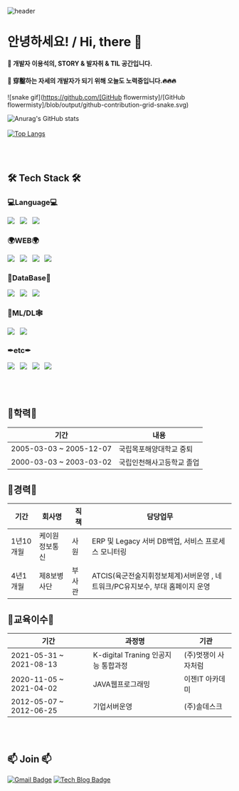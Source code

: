![header](https://capsule-render.vercel.app/api?type=waving&color=810000&text=YongSuk-Lee:%20&height=300&fontSize=50&animation=twinkling&fontColor=D5D5D5&fontAlign=20)
# 안녕하세요! / Hi, there  👋
#### 🌱 개발자 이용석의, STORY & 발자취 & TIL 공간입니다.
#### 🌱 穿鑿하는 자세의 개발자가 되기 위해 오늘도 노력중입니다.🔥🔥🔥 
![snake gif](https://github.com/[GitHub flowermisty]/[GitHub flowermisty]/blob/output/github-contribution-grid-snake.svg)

![Anurag's GitHub stats](https://github-readme-stats.vercel.app/api?username=flowermisty&show_icons=true&theme=dark)<br/><br/>
[![Top Langs](https://github-readme-stats.vercel.app/api/top-langs/?username=flowermisty&langs_count=10&layout=compact&theme=dark)](https://github.com/flowermisty/flowermisty)




<br/><br/><h2 align="left">🛠 Tech Stack 🛠</b></h2>
<h3 align="left">💻Language💻</b></h3>
<p align="left">
<img src="https://img.shields.io/badge/JAVA-FF0000?style=for-the-badge&logo=JAVA&logoColor=white"/></a> &nbsp
<img src="https://img.shields.io/badge/JavaScript-F7DF1E?style=for-the-badge&logo=JavaScript&logoColor=white"/></a> &nbsp
<img src="https://img.shields.io/badge/Python-1572B6?style=for-the-badge&logo=Python&logoColor=EDA900"/></a> &nbsp
</p>

<h3 align="left">🌍WEB🌍</b></h3>
<p align="left">
<img src="https://img.shields.io/badge/Spring-75BC00?style=for-the-badge&logo=Spring&logoColor=white"/></a> &nbsp
<img src="https://img.shields.io/badge/Django-10620A?style=for-the-badge&logo=Django&logoColor=white"/></a> &nbsp
<img src="https://img.shields.io/badge/HTML5-FF5E00?style=for-the-badge&logo=HTML5&logoColor=white"/></a> &nbsp
<img src="https://img.shields.io/badge/CSS3-0054FF?style=for-the-badge&logo=CSS3&logoColor=black"/></a> &nbsp
</p>

<h3 align="left">📰DataBase📰</b></h3>
<p align="left">
<img src="https://img.shields.io/badge/ORACLE-FF0000?style=for-the-badge&logo=ORACLE&logoColor=white"/></a> &nbsp 
<img src="https://img.shields.io/badge/MySQL-1266FF?style=for-the-badge&logo=MySQL&logoColor=gold"/></a> &nbsp 
<img src="https://img.shields.io/badge/SQLite-black?style=for-the-badge&logo=SQLite&logoColor=white"/></a> &nbsp 
</p>

<h3 align="left">🤖ML/DL🕸</b></h3>
<p align="left">
<img src="https://img.shields.io/badge/scikit learn-1266FF?style=for-the-badge&logo=scikit-learn&logoColor=gold"/></a> &nbsp 
<img src="https://img.shields.io/badge/TensorFlow-cccccc?style=for-the-badge&logo=TensorFlow&logoColor=FF8224"/></a> &nbsp 
</p>

<h3 align="left">✒etc✒</b></h3>
<p align="left">
<img src="https://img.shields.io/badge/anaconda-cccccc?style=for-the-badge&logo=anaconda&logoColor=00B700"/></a> &nbsp 
<img src="https://img.shields.io/badge/jupyter-cccccc?style=for-the-badge&logo=jupyter&logoColor=orange"/></a> &nbsp 
<img src="https://img.shields.io/badge/eclipse-3B00DB?style=for-the-badge&logo=eclipse&logoColor=FF8224"/></a> &nbsp 
<img src="https://img.shields.io/badge/atom-black?style=for-the-badge&logo=atom&logoColor=B7F0B1"/></a> &nbsp 
</p>

## <br/><br/>💬학력💬


|기간|내용|
| ------ | ------ |
| 2005-03-03 ~ 2005-12-07 | 국립목포해양대학교 중퇴 |
| 2000-03-03 ~ 2003-03-02 | 국립인천해사고등학교 졸업 |




## 💬경력💬


|기간|회사명|직책|담당업무
| ------ | ------ | ------ | ------ |
| 1년10개월 | 케이원정보통신 | 사원 | ERP 및 Legacy 서버 DB백업, 서비스 프로세스 모니터링
| 4년1개월 | 제8보병사단 | 부사관 | ATCIS(육군전술지휘정보체계)서버운영 , 네트워크/PC유지보수, 부대 홈페이지 운영




## 💬교육이수💬


|기간|과정명|기관|
| ------ | ------ | ------ |
| 2021-05-31 ~ 2021-08-13 | K-digital Traning 인공지능 통합과정 | (주)멋쟁이 사자처럼 |
| 2020-11-05 ~ 2021-04-02 | JAVA웹프로그래밍 | 이젠IT 아카데미 |
| 2012-05-07 ~ 2012-06-25 | 기업서버운영 | (주)솔데스크 |


## <br/><br/>📫 Join 📫 
[![Gmail Badge](https://img.shields.io/badge/Gmail-d14836?style=flat-square&logo=Gmail&logoColor=white&link=mailto:flowermisty0625@gmail.com)](mailto:flowermisty0625@gmail.com)
[![Tech Blog Badge](http://img.shields.io/badge/-Tech%20blog-black?style=flat-square&logo=github&link=https://flowermisty.tistory.com/)](https://flowermisty.tistory.com/)


<!--
**Cottonwood-moa/Cottonwood-moa** is a ✨ _special_ ✨ repository because its `README.md` (this file) appears on your GitHub profile.

Here are some ideas to get you started:

- 🔭 I’m currently working on ...
- 🌱 I’m currently learning ...
- 👯 I’m looking to collaborate on ...
- 🤔 I’m looking for help with ...
- 💬 Ask me about ...
- 📫 How to reach me: ...
- 😄 Pronouns: ...
- ⚡ Fun fact: ...
-->
